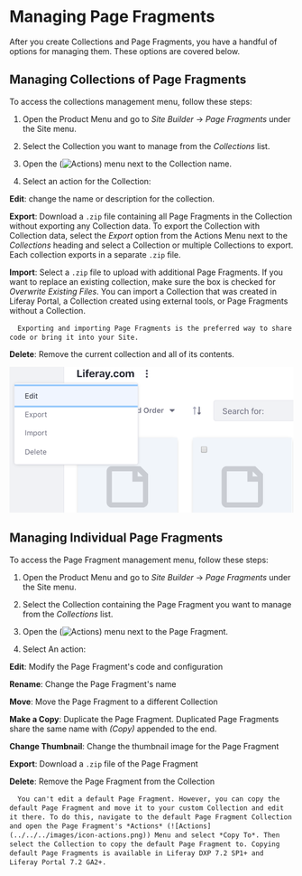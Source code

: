 # Managing Page Fragments

After you create Collections and Page Fragments, you have a handful of options for managing them. These options are covered below.

## Managing Collections of Page Fragments

To access the collections management menu, follow these steps:

1. Open the Product Menu and go to *Site Builder* &rarr; *Page Fragments* under the Site menu.

1. Select the Collection you want to manage from the *Collections* list.

1. Open the (![Actions](../../../images/icon-actions.png)) menu next to the Collection name.

1. Select an action for the Collection:

  **Edit**: change the name or description for the collection.

  **Export**: Download a `.zip` file containing all Page Fragments in the Collection without exporting any Collection data. To export the Collection with Collection data, select the *Export* option from the Actions Menu next to the *Collections* heading and select a Collection or multiple Collections to export. Each collection exports in a separate `.zip` file.

  **Import**: Select a `.zip` file to upload with additional Page Fragments. If you want to replace an existing collection, make sure the box is checked for *Overwrite Existing Files*. You can import a Collection that was created in Liferay Portal, a Collection created using external tools, or Page Fragments without a Collection.
  
  ```note::
    Exporting and importing Page Fragments is the preferred way to share code or bring it into your Site.
  ```

  **Delete**: Remove the current collection and all of its contents.

  ![You can export all of the Page Fragments in a Collection.](./managing-page-fragments/images/01.png)

## Managing Individual Page Fragments

To access the Page Fragment management menu, follow these steps:

1. Open the Product Menu and go to *Site Builder* &rarr; *Page Fragments* under the Site menu.

1. Select the Collection containing the Page Fragment you want to manage from the *Collections* list.
 
1. Open the (![Actions](../../../images/icon-actions.png)) menu next to the Page Fragment.

1. Select An action:

  **Edit**: Modify the Page Fragment's code and configuration
  
  **Rename**: Change the Page Fragment's name
  
  **Move**: Move the Page Fragment to a different Collection
  
  **Make a Copy**: Duplicate the Page Fragment. Duplicated Page Fragments share the same name with *(Copy)* appended to the end.
  
  **Change Thumbnail**: Change the thumbnail image for the Page Fragment
  
  **Export**: Download a `.zip` file of the Page Fragment
  
  **Delete**: Remove the Page Fragment from the Collection

```note::
  You can't edit a default Page Fragment. However, you can copy the default Page Fragment and move it to your custom Collection and edit it there. To do this, navigate to the default Page Fragment Collection and open the Page Fragment's *Actions* (![Actions](../../../images/icon-actions.png)) Menu and select *Copy To*. Then select the Collection to copy the default Page Fragment to. Copying default Page Fragments is available in Liferay DXP 7.2 SP1+ and Liferay Portal 7.2 GA2+.
```